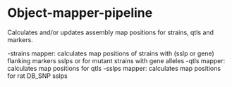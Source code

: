 # Object-mapper-pipeline

Calculates and/or updates assembly map positions for strains, qtls and markers.

-strains mapper: calculates map positions of strains with (sslp or gene) flanking markers sslps or for mutant strains with gene alleles
-qtls mapper: calculates map positions for qtls 
-sslps mapper: calculates map positions for rat DB_SNP sslps
